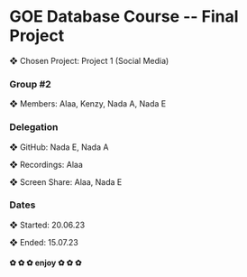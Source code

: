 # GOE Database Course -- Final Project
❖ Chosen Project: Project 1 (Social Media)

### Group #2
❖ Members: Alaa, Kenzy, Nada A, Nada E 

### Delegation
❖ GitHub: Nada E, Nada A

❖ Recordings: Alaa

❖ Screen Share: Alaa, Nada E

### Dates
❖ Started: 20.06.23

❖ Ended: 15.07.23

####                               ✿ ✿ ✿ enjoy ✿ ✿ ✿
